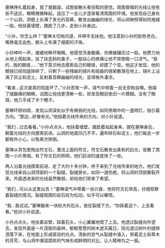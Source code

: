 塞琳挣扎着起身，晃了晃脑袋，试图驱散头晕目眩的感觉。周围昏暗的光线让他有些不适应，眼睛微微眯起，适应了一会儿才逐渐看清周围的环境。他发现自己身处一个山洞，洞壁上长满了发光的苔藓，散发出幽幽的绿光，将山洞映照得如同鬼蜮一般。他扶着墙壁，踉跄了几步，走到小孙身边。

“小孙，你怎么样？”塞琳关切地问道，并伸手去扶他。他注意到小孙的脸色苍白，嘴唇毫无血色，额头上布满了细密的汗珠。

小孙呻吟一声，缓缓地睁开眼睛。他感觉浑身酸痛，仿佛被碾压过一般。他费力地从地上爬起来，扶了扶歪斜的鼻子，一股钻心的疼痛让他不禁倒吸一口凉气。“我的…我的眼镜……”他下意识地去摸索自己的眼镜，却摸了个空。他这才发现，他的眼镜已经彻底摔碎了，只剩下一些残破的镜片和扭曲的镜架散落在地上，镜片上沾满了灰尘和泥土，反射着苔藓幽幽的绿光，显得格外凄凉。

“看来…这次是真的彻底坏了。”小孙苦笑一声，语气中带着一丝无奈和自嘲。他揉了揉酸痛的眼睛，试图让视线更清晰一些，却发现眼前依旧一片模糊。没有了眼镜，他几乎成了半个瞎子。

塞琳环顾四周，发现山洞深处似乎有微弱的光线，如同黑暗中的一盏明灯，指引着方向。“那边…好像有光。”他指着光线传来的方向，对小孙说道。

“我们…过去看看。”小孙点点头，他扶着墙壁，踉跄着站起身来，跟在塞琳身后，朝着光线的方向摸索前进。山洞的地面凹凸不平，遍布碎石和泥土，他们每走一步都格外小心，以免再次摔倒。

塞琳从背包里掏出符文石，激活上面的符文，符文石散发出柔和的白光，驱散了周围一小片黑暗。有了符文石的照明，他们前进的速度快了一些。

两人沿着光线摸索前进，走了大约十多分钟，终于来到了光线传来的地方。他们发现光线来自山洞顶部的一个裂缝，裂缝狭长，如同一道伤疤，将山洞的顶部撕裂开来。外面透进来的光线虽然微弱，却给他们带来了希望。

“我们…可以从这里出去！”塞琳语气中带着一丝兴奋，他将符文石举高，仔细观察着裂缝的情况。裂缝周围的岩石较为松动，似乎可以攀爬。

“我…我试试。”塞琳搬来一块较大的石头，放在裂缝下方。“你踩着这个，上去看看。”他对小孙说道。

小孙点点头，他扶着岩壁，踩着石头，小心翼翼地爬了上去。他透过裂缝向外望去，发现外面是一片茂密的森林，郁郁葱葱的树木遮天蔽日，阳光透过树叶的缝隙洒落下来，在地面上形成斑驳的光点。清新的空气从裂缝中涌入，带着泥土和草木的芬芳，与山洞中潮湿腐败的气味形成鲜明的对比，让人精神为之一振。